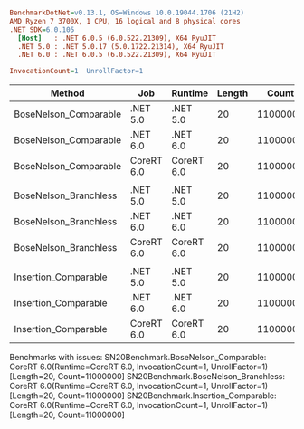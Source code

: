``` ini

BenchmarkDotNet=v0.13.1, OS=Windows 10.0.19044.1706 (21H2)
AMD Ryzen 7 3700X, 1 CPU, 16 logical and 8 physical cores
.NET SDK=6.0.105
  [Host]   : .NET 6.0.5 (6.0.522.21309), X64 RyuJIT
  .NET 5.0 : .NET 5.0.17 (5.0.1722.21314), X64 RyuJIT
  .NET 6.0 : .NET 6.0.5 (6.0.522.21309), X64 RyuJIT

InvocationCount=1  UnrollFactor=1  

```
|                Method |        Job |    Runtime | Length |    Count |     Mean |   Error |  StdDev | Ratio | RatioSD | Allocated |
|---------------------- |----------- |----------- |------- |--------- |---------:|--------:|--------:|------:|--------:|----------:|
| BoseNelson_Comparable |   .NET 5.0 |   .NET 5.0 |     20 | 11000000 | 119.9 ms | 0.32 ms | 0.30 ms |  1.00 |    0.00 |         - |
| BoseNelson_Comparable |   .NET 6.0 |   .NET 6.0 |     20 | 11000000 | 121.0 ms | 0.53 ms | 0.49 ms |  1.01 |    0.01 |     480 B |
| BoseNelson_Comparable | CoreRT 6.0 | CoreRT 6.0 |     20 | 11000000 |       NA |      NA |      NA |     ? |       ? |         - |
|                       |            |            |        |          |          |         |         |       |         |           |
| BoseNelson_Branchless |   .NET 5.0 |   .NET 5.0 |     20 | 11000000 | 202.5 ms | 0.38 ms | 0.35 ms |  1.00 |    0.00 |         - |
| BoseNelson_Branchless |   .NET 6.0 |   .NET 6.0 |     20 | 11000000 | 203.1 ms | 0.06 ms | 0.06 ms |  1.00 |    0.00 |     480 B |
| BoseNelson_Branchless | CoreRT 6.0 | CoreRT 6.0 |     20 | 11000000 |       NA |      NA |      NA |     ? |       ? |         - |
|                       |            |            |        |          |          |         |         |       |         |           |
|  Insertion_Comparable |   .NET 5.0 |   .NET 5.0 |     20 | 11000000 | 125.3 ms | 1.95 ms | 1.82 ms |  1.00 |    0.00 |         - |
|  Insertion_Comparable |   .NET 6.0 |   .NET 6.0 |     20 | 11000000 | 127.7 ms | 2.50 ms | 3.25 ms |  1.02 |    0.03 |     480 B |
|  Insertion_Comparable | CoreRT 6.0 | CoreRT 6.0 |     20 | 11000000 |       NA |      NA |      NA |     ? |       ? |         - |

Benchmarks with issues:
  SN20Benchmark.BoseNelson_Comparable: CoreRT 6.0(Runtime=CoreRT 6.0, InvocationCount=1, UnrollFactor=1) [Length=20, Count=11000000]
  SN20Benchmark.BoseNelson_Branchless: CoreRT 6.0(Runtime=CoreRT 6.0, InvocationCount=1, UnrollFactor=1) [Length=20, Count=11000000]
  SN20Benchmark.Insertion_Comparable: CoreRT 6.0(Runtime=CoreRT 6.0, InvocationCount=1, UnrollFactor=1) [Length=20, Count=11000000]
